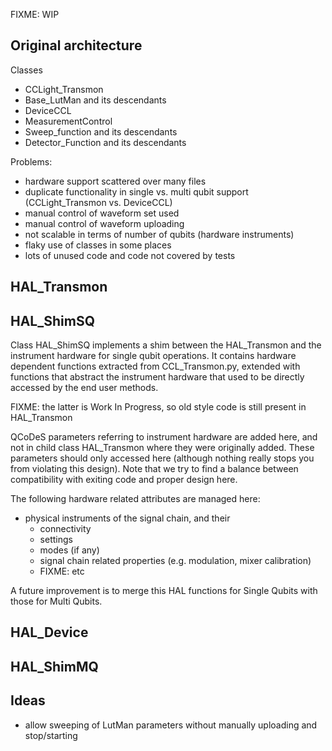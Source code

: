 FIXME: WIP

Original architecture
---------------------

Classes
- CCLight_Transmon
- Base_LutMan and its descendants
- DeviceCCL
- MeasurementControl
- Sweep_function and its descendants
- Detector_Function and its descendants

Problems:
- hardware support scattered over many files
- duplicate functionality in single vs. multi qubit support (CCLight_Transmon vs. DeviceCCL)
- manual control of waveform set used
- manual control of waveform uploading
- not scalable in terms of number of qubits (hardware instruments)
- flaky use of classes in some places
- lots of unused code and code not covered by tests

HAL_Transmon
------------

HAL_ShimSQ
----------

Class HAL_ShimSQ implements a shim between the HAL_Transmon and the instrument hardware for
single qubit operations. It contains hardware dependent functions extracted from CCL_Transmon.py, extended with
functions that abstract the instrument hardware that used to be directly accessed by the end user methods.

FIXME: the latter is Work In Progress, so old style code is still present in HAL_Transmon

QCoDeS parameters referring to instrument hardware are added here, and not in child class HAL_Transmon where they were
originally added. These parameters should only accessed here (although nothing really stops you from violating this
design). Note that we try to find a balance between compatibility with exiting code and proper design here.

The following hardware related attributes are managed here:
- physical instruments of the signal chain, and their
    - connectivity
    - settings
    - modes (if any)
    - signal chain related properties (e.g. modulation, mixer calibration)
    - FIXME: etc


A future improvement is to merge this HAL functions for Single Qubits with those for Multi Qubits.

HAL_Device
----------


HAL_ShimMQ
----------



Ideas
-----

- allow sweeping of LutMan parameters without manually uploading and stop/starting


